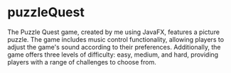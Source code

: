 # puzzleQuest
The Puzzle Quest game, created by me using JavaFX, features a picture puzzle. The game includes music control functionality, allowing players to adjust the game's sound according to their preferences. Additionally, the game offers three levels of difficulty: easy, medium, and hard, providing players with a range of challenges to choose from.

